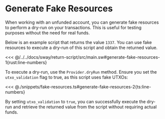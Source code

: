 # Generate Fake Resources

When working with an unfunded account, you can generate fake resources to perform a dry-run on your transactions. This is useful for testing purposes without the need for real funds.

Below is an example script that returns the value `1337`. You can use fake resources to execute a dry-run of this script and obtain the returned value.

<<< @/../../docs/sway/return-script/src/main.sw#generate-fake-resources-1{rust:line-numbers}

To execute a dry-run, use the `Provider.dryRun` method. Ensure you set the `utxo_validation` flag to true, as this script uses fake UTXOs:

<<< @./snippets/fake-resources.ts#generate-fake-resources-2{ts:line-numbers}

By setting `utxo_validation` to `true`, you can successfully execute the dry-run and retrieve the returned value from the script without requiring actual funds.
